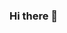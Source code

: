 ### Hi there 👋

<!--
**maz2198/maz2198** is a ✨ _special_ ✨ repository because its `README.md` (this file) appears on your GitHub profile.

- 🔭 I’m a UCT mechanical engineering graduate, IE University Big data graduate and passionate believer in data science.
- 🌱 I’m currently learning about interpretable LOS prediction and NLP techniques applied in Healthcare.
- 👯 I’m looking to collaborate on any project involving unstructured data, utitlizing network analysis/graph theory and NLP.
- 🤔 I’m looking for help with ...
- 💬 Ask me about ...
- 📫 How to reach me: <marangmutloatse@gmail.com>
- 😄 Pronouns: ...
- ⚡ Fun fact: ...
-->
